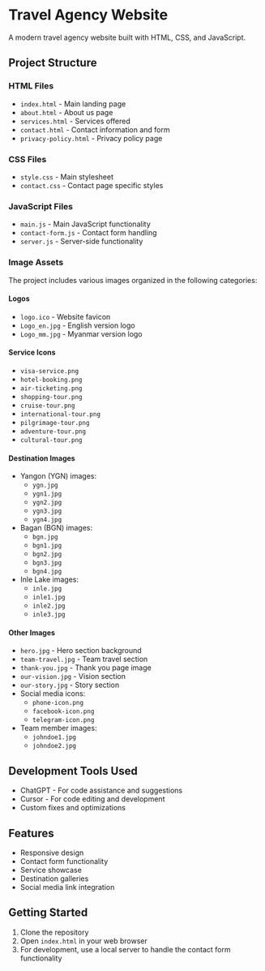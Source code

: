 # Travel Agency Website

A modern travel agency website built with HTML, CSS, and JavaScript.

## Project Structure

### HTML Files
- `index.html` - Main landing page
- `about.html` - About us page
- `services.html` - Services offered
- `contact.html` - Contact information and form
- `privacy-policy.html` - Privacy policy page

### CSS Files
- `style.css` - Main stylesheet
- `contact.css` - Contact page specific styles

### JavaScript Files
- `main.js` - Main JavaScript functionality
- `contact-form.js` - Contact form handling
- `server.js` - Server-side functionality

### Image Assets
The project includes various images organized in the following categories:

#### Logos
- `logo.ico` - Website favicon
- `Logo_en.jpg` - English version logo
- `Logo_mm.jpg` - Myanmar version logo

#### Service Icons
- `visa-service.png`
- `hotel-booking.png`
- `air-ticketing.png`
- `shopping-tour.png`
- `cruise-tour.png`
- `international-tour.png`
- `pilgrimage-tour.png`
- `adventure-tour.png`
- `cultural-tour.png`

#### Destination Images
- Yangon (YGN) images:
  - `ygn.jpg`
  - `ygn1.jpg`
  - `ygn2.jpg`
  - `ygn3.jpg`
  - `ygn4.jpg`
- Bagan (BGN) images:
  - `bgn.jpg`
  - `bgn1.jpg`
  - `bgn2.jpg`
  - `bgn3.jpg`
  - `bgn4.jpg`
- Inle Lake images:
  - `inle.jpg`
  - `inle1.jpg`
  - `inle2.jpg`
  - `inle3.jpg`

#### Other Images
- `hero.jpg` - Hero section background
- `team-travel.jpg` - Team travel section
- `thank-you.jpg` - Thank you page image
- `our-vision.jpg` - Vision section
- `our-story.jpg` - Story section
- Social media icons:
  - `phone-icon.png`
  - `facebook-icon.png`
  - `telegram-icon.png`
- Team member images:
  - `johndoe1.jpg`
  - `johndoe2.jpg`

## Development Tools Used
- ChatGPT - For code assistance and suggestions
- Cursor - For code editing and development
- Custom fixes and optimizations

## Features
- Responsive design
- Contact form functionality
- Service showcase
- Destination galleries
- Social media link integration

## Getting Started
1. Clone the repository
2. Open `index.html` in your web browser
3. For development, use a local server to handle the contact form functionality
